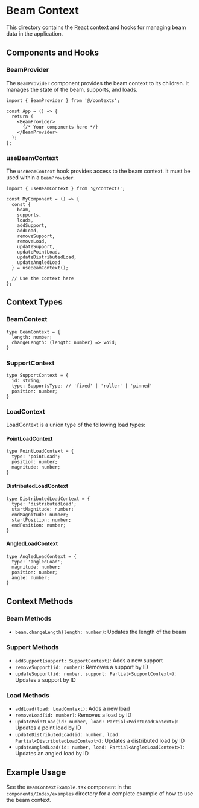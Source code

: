 # Beam Context

This directory contains the React context and hooks for managing beam data in the application.

## Components and Hooks

### BeamProvider

The `BeamProvider` component provides the beam context to its children. It manages the state of the beam, supports, and
loads.

```tsx
import { BeamProvider } from '@/contexts';

const App = () => {
  return (
    <BeamProvider>
      {/* Your components here */}
    </BeamProvider>
  );
};
```

### useBeamContext

The `useBeamContext` hook provides access to the beam context. It must be used within a `BeamProvider`.

```tsx
import { useBeamContext } from '@/contexts';

const MyComponent = () => {
  const {
    beam,
    supports,
    loads,
    addSupport,
    addLoad,
    removeSupport,
    removeLoad,
    updateSupport,
    updatePointLoad,
    updateDistributedLoad,
    updateAngledLoad
  } = useBeamContext();

  // Use the context here
};
```

## Context Types

### BeamContext

```tsx
type BeamContext = {
  length: number;
  changeLength: (length: number) => void;
}
```

### SupportContext

```tsx
type SupportContext = {
  id: string;
  type: SupportsType; // 'fixed' | 'roller' | 'pinned'
  position: number;
}
```

### LoadContext

LoadContext is a union type of the following load types:

#### PointLoadContext

```tsx
type PointLoadContext = {
  type: 'pointLoad';
  position: number;
  magnitude: number;
}
```

#### DistributedLoadContext

```tsx
type DistributedLoadContext = {
  type: 'distributedLoad';
  startMagnitude: number;
  endMagnitude: number;
  startPosition: number;
  endPosition: number;
}
```

#### AngledLoadContext

```tsx
type AngledLoadContext = {
  type: 'angledLoad';
  magnitude: number;
  position: number;
  angle: number;
}
```

## Context Methods

### Beam Methods

- `beam.changeLength(length: number)`: Updates the length of the beam

### Support Methods

- `addSupport(support: SupportContext)`: Adds a new support
- `removeSupport(id: number)`: Removes a support by ID
- `updateSupport(id: number, support: Partial<SupportContext>)`: Updates a support by ID

### Load Methods

- `addLoad(load: LoadContext)`: Adds a new load
- `removeLoad(id: number)`: Removes a load by ID
- `updatePointLoad(id: number, load: Partial<PointLoadContext>)`: Updates a point load by ID
- `updateDistributedLoad(id: number, load: Partial<DistributedLoadContext>)`: Updates a distributed load by ID
- `updateAngledLoad(id: number, load: Partial<AngledLoadContext>)`: Updates an angled load by ID

## Example Usage

See the `BeamContextExample.tsx` component in the `components/Index/examples` directory for a complete example of how to
use the beam context.

